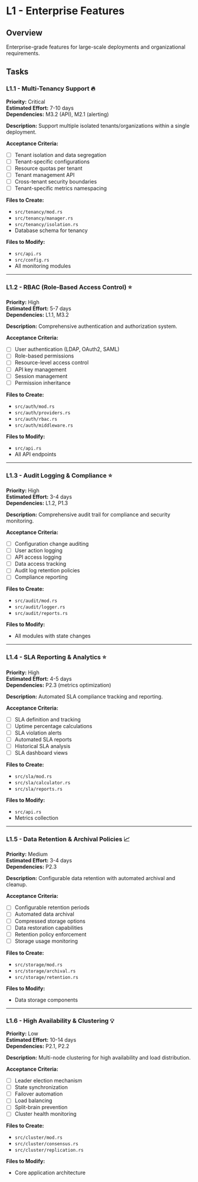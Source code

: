 # L1 - Enterprise Features

## Overview
Enterprise-grade features for large-scale deployments and organizational requirements.

## Tasks

### L1.1 - Multi-Tenancy Support 🔥
**Priority:** Critical  
**Estimated Effort:** 7-10 days  
**Dependencies:** M3.2 (API), M2.1 (alerting)  

**Description:**
Support multiple isolated tenants/organizations within a single deployment.

**Acceptance Criteria:**
- [ ] Tenant isolation and data segregation
- [ ] Tenant-specific configurations
- [ ] Resource quotas per tenant
- [ ] Tenant management API
- [ ] Cross-tenant security boundaries
- [ ] Tenant-specific metrics namespacing

**Files to Create:**
- `src/tenancy/mod.rs`
- `src/tenancy/manager.rs`
- `src/tenancy/isolation.rs`
- Database schema for tenancy

**Files to Modify:**
- `src/api.rs`
- `src/config.rs`
- All monitoring modules

---

### L1.2 - RBAC (Role-Based Access Control) ⭐
**Priority:** High  
**Estimated Effort:** 5-7 days  
**Dependencies:** L1.1, M3.2  

**Description:**
Comprehensive authentication and authorization system.

**Acceptance Criteria:**
- [ ] User authentication (LDAP, OAuth2, SAML)
- [ ] Role-based permissions
- [ ] Resource-level access control
- [ ] API key management
- [ ] Session management
- [ ] Permission inheritance

**Files to Create:**
- `src/auth/mod.rs`
- `src/auth/providers.rs`
- `src/auth/rbac.rs`
- `src/auth/middleware.rs`

**Files to Modify:**
- `src/api.rs`
- All API endpoints

---

### L1.3 - Audit Logging & Compliance ⭐
**Priority:** High  
**Estimated Effort:** 3-4 days  
**Dependencies:** L1.2, P1.3  

**Description:**
Comprehensive audit trail for compliance and security monitoring.

**Acceptance Criteria:**
- [ ] Configuration change auditing
- [ ] User action logging
- [ ] API access logging
- [ ] Data access tracking
- [ ] Audit log retention policies
- [ ] Compliance reporting

**Files to Create:**
- `src/audit/mod.rs`
- `src/audit/logger.rs`
- `src/audit/reports.rs`

**Files to Modify:**
- All modules with state changes

---

### L1.4 - SLA Reporting & Analytics ⭐
**Priority:** High  
**Estimated Effort:** 4-5 days  
**Dependencies:** P2.3 (metrics optimization)  

**Description:**
Automated SLA compliance tracking and reporting.

**Acceptance Criteria:**
- [ ] SLA definition and tracking
- [ ] Uptime percentage calculations
- [ ] SLA violation alerts
- [ ] Automated SLA reports
- [ ] Historical SLA analysis
- [ ] SLA dashboard views

**Files to Create:**
- `src/sla/mod.rs`
- `src/sla/calculator.rs`
- `src/sla/reports.rs`

**Files to Modify:**
- `src/api.rs`
- Metrics collection

---

### L1.5 - Data Retention & Archival Policies 📈
**Priority:** Medium  
**Estimated Effort:** 3-4 days  
**Dependencies:** P2.3  

**Description:**
Configurable data retention with automated archival and cleanup.

**Acceptance Criteria:**
- [ ] Configurable retention periods
- [ ] Automated data archival
- [ ] Compressed storage options
- [ ] Data restoration capabilities
- [ ] Retention policy enforcement
- [ ] Storage usage monitoring

**Files to Create:**
- `src/storage/mod.rs`
- `src/storage/archival.rs`
- `src/storage/retention.rs`

**Files to Modify:**
- Data storage components

---

### L1.6 - High Availability & Clustering 💡
**Priority:** Low  
**Estimated Effort:** 10-14 days  
**Dependencies:** P2.1, P2.2  

**Description:**
Multi-node clustering for high availability and load distribution.

**Acceptance Criteria:**
- [ ] Leader election mechanism
- [ ] State synchronization
- [ ] Failover automation
- [ ] Load balancing
- [ ] Split-brain prevention
- [ ] Cluster health monitoring

**Files to Create:**
- `src/cluster/mod.rs`
- `src/cluster/consensus.rs`
- `src/cluster/replication.rs`

**Files to Modify:**
- Core application architecture